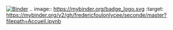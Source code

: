 [![Binder](https://mybinder.org/badge_logo.svg)](https://mybinder.org/v2/gh/fredericfoulonlycee/hello-world/blob/master/Accueil.ipynb/master?filepath=Accueil.ipynb)
.. image:: https://mybinder.org/badge_logo.svg
 :target: https://mybinder.org/v2/gh/fredericfoulonlycee/seconde/master?filepath=Accueil.ipynb
